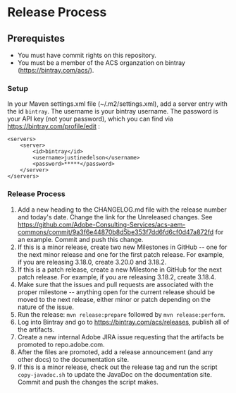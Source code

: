 # Release Process

## Prerequistes

* You must have commit rights on this repository.
* You must be a member of the ACS organzation on bintray (https://bintray.com/acs/).

### Setup

In your Maven settings.xml file (~/.m2/settings.xml), add a server entry with the id `bintray`. The username is your bintray username.
The password is your API key (not your password), which you can find via https://bintray.com/profile/edit :

    <servers>
        <server>
            <id>bintray</id>
            <username>justinedelson</username>
            <password>*****</password>
        </server>
    </servers>

### Release Process

1. Add a new heading to the CHANGELOG.md file with the release number and today's date. Change the link for the Unreleased changes. See https://github.com/Adobe-Consulting-Services/acs-aem-commons/commit/9a3f6e44870b8d5be353f7dd6fd6cf0d47a872fd for an example. Commit and push this change.
2. If this is a minor release, create two new Milestones in GitHub -- one for the next minor release and one for the first patch release. For example,
if you are releasing 3.18.0, create 3.20.0 and 3.18.2.
3. If this is a patch release, create a new Milestone in GitHub for the next patch release. For example, if you are releasing 3.18.2, create 3.18.4.
4. Make sure that the issues and pull requests are associated with the proper milestone -- anything open for the current release should be moved to the next release, either minor or patch depending on the nature of the issue.
5. Run the release: `mvn release:prepare` followed by `mvn release:perform`.
6. Log into Bintray and go to https://bintray.com/acs/releases, publish all of the artifacts.
7. Create a new internal Adobe JIRA issue requesting that the artifacts be promoted to repo.adobe.com.
8. After the files are promoted, add a release announcement (and any other docs) to the documentation site.
9. If this is a minor release, check out the release tag and run the script `copy-javadoc.sh` to update the JavaDoc on the documentation site. Commit and push the changes the script makes.
